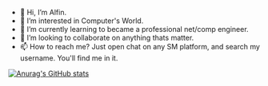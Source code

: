 - 👋 Hi, I’m Alfin.
- 👀 I’m interested in Computer's World.
- 🌱 I’m currently learning to became a professional net/comp engineer.
- 💞️ I’m looking to collaborate on anything thats matter.
- 📫 How to reach me? Just open chat on any SM platform, and search my username. You'll find me in it.

[![Anurag's GitHub stats](https://github-readme-stats.vercel.app/api?username=apinlight)](https://github.com/anuraghazra/github-readme-stats)
<!---
apinlight/apinlight is a ✨ special ✨ repository because its `README.md` (this file) appears on your GitHub profile.
You can click the Preview link to take a look at your changes.
--->
